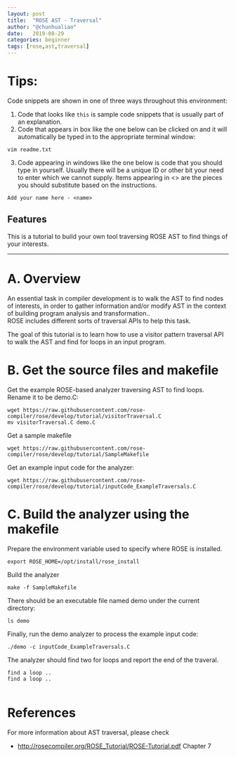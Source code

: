 ```yaml
---
layout: post
title:  "ROSE AST - Traversal"
author: "@chunhualiao"
date:   2019-08-29
categories: beginner
tags: [rose,ast,traversal]
---
```


# Tips:

Code snippets are shown in one of three ways throughout this environment:

1. Code that looks like `this` is sample code snippets that is usually part of an explanation.
2. Code that appears in box like the one below can be clicked on and it will automatically be typed in to the appropriate terminal window:
```.term1
vim readme.txt
```

3. Code appearing in windows like the one below is code that you should type in yourself. Usually there will be a unique ID or other bit your need to enter which we cannot supply. Items appearing in <> are the pieces you should substitute based on the instructions.
```
Add your name here - <name>
```

## Features
This is a tutorial to build your own tool traversing ROSE AST to find things of your interests.

---

# A. Overview
An essential task in compiler development is to walk the AST 
to find nodes of interests, in order to gather information and/or modify
AST in the context of building program analysis and transformation..  
ROSE includes different
sorts of traversal APIs to help this task.

The goal of this tutorial is to learn how to use a visitor pattern traversal API to walk the AST and find for loops in an input program. 

# B. Get the source files and makefile

Get the example ROSE-based analyzer traversing AST to find loops. Rename it to be demo.C:
```.term1
wget https://raw.githubusercontent.com/rose-compiler/rose/develop/tutorial/visitorTraversal.C
mv visitorTraversal.C demo.C

```

Get a sample makefile
```.term1
wget https://raw.githubusercontent.com/rose-compiler/rose/develop/tutorial/SampleMakefile
```

Get an example input code for the analyzer:
```.term1
wget https://raw.githubusercontent.com/rose-compiler/rose/develop/tutorial/inputCode_ExampleTraversals.C
```

# C. Build the analyzer using the makefile

Prepare the environment variable used to specify where ROSE is installed.
```.term1
export ROSE_HOME=/opt/install/rose_install
```

Build the analyzer
```.term1
make -f SampleMakefile
```
There should be an executable file named demo under the current directory:
```.term1
ls demo
```

Finally, run the demo analyzer to process the example input code:

```.term1
./demo -c inputCode_ExampleTraversals.C
```
The analyzer should find two for loops and report the end of the traveral.

```
find a loop ..
find a loop ..


```

# References

For more information about AST traversal, please check
* http://rosecompiler.org/ROSE_Tutorial/ROSE-Tutorial.pdf Chapter 7
